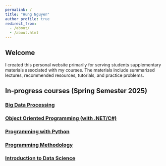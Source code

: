 ```yaml
---
permalink: /
title: "Hung Nguyen"
author_profile: true
redirect_from: 
  - /about/
  - /about.html
---
```


## Welcome

I created this personal website primarily for serving students supplementary materials associated with my courses. The materials include summarized lectures, recommended resources, tutorials, and practice problems.

## In-progress courses (Spring Semester 2025)

### [Big Data Processing](https://nd-hung.github.io/Big-Data)

### [Object Oriented Programming (with .NET/C#)](https://nd-hung.github.io/oop)

### [Programming with Python](https://nd-hung.github.io/python-programming)
### [Programming Methodology](#)

### [Introduction to Data Science](#)






